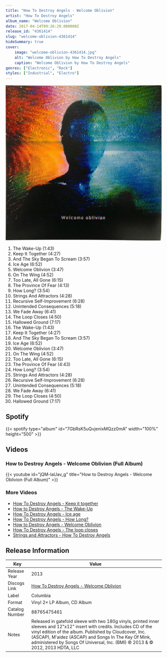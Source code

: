 ```yaml
---
title: "How To Destroy Angels - Welcome Oblivion"
artist: "How To Destroy Angels"
album_name: "Welcome Oblivion"
date: 2017-04-14T09:26:29.000000Z
release_id: "4361414"
slug: "welcome-oblivion-4361414"
hideSummary: true
cover:
    image: "welcome-oblivion-4361414.jpg"
    alt: "Welcome Oblivion by How To Destroy Angels"
    caption: "Welcome Oblivion by How To Destroy Angels"
genres: ["Electronic", "Rock"]
styles: ["Industrial", "Electro"]
---
```


![Welcome Oblivion by How To Destroy Angels](welcome-oblivion-4361414.jpg)

<!-- section break -->

1. The Wake-Up (1:43)
2. Keep It Together  (4:27)
3. And The Sky Began To Scream (3:57)
4. Ice Age (6:52)
5. Welcome Oblivion (3:47)
6. On The Wing  (4:52)
7. Too Late, All Gone  (6:15)
8. The Province Of Fear (4:13)
9. How Long?  (3:54)
10. Strings And Attractors  (4:28)
11. Recursive Self-Improvement  (6:28)
12. Unintended Consequences (5:18)
13. We Fade Away (6:41)
14. The Loop Closes  (4:50)
15. Hallowed Ground (7:17)
16. The Wake-Up (1:43)
17. Keep It Together (4:27)
18. And The Sky Began To Scream (3:57)
19. Ice Age (6:52)
20. Welcome Oblivion (3:47)
21. On The Wing (4:52)
22. Too Late, All Gone (6:15)
23. The Province Of Fear (4:43)
24. How Long? (3:54)
25. Strings And Attractors  (4:28)
26. Recursive Self-Improvement  (6:28)
27. Unintended Consequences (5:18)
28. We Fade Away (6:41)
29. The Loop Closes  (4:50)
30. Hallowed Ground (7:17)

<!-- section break -->


## Spotify
{{< spotify type="album" id="7GbRsK5uQvjenixMQzz0mA" width="100%" height="500" >}}



## Videos
### How to Destroy Angels - Welcome Oblivion (Full Album)
{{< youtube id="jQM-laUav_g" title="How to Destroy Angels - Welcome Oblivion (Full Album)" >}}<br>

### More Videos

- [How To Destroy Angels - Keep it together](https://www.youtube.com/watch?v=EoXSUOjGk6w)
- [How to Destroy Angels - The Wake-Up](https://www.youtube.com/watch?v=23xMs0EtC7U)
- [How To Destroy Angels - Ice age](https://www.youtube.com/watch?v=Oq3pDuJeMqQ)
- [How To Destroy Angels - How Long?](https://www.youtube.com/watch?v=1sUTVT7HzSg)
- [How to Destroy Angels - Welcome Oblivion](https://www.youtube.com/watch?v=AxraUvHlfJk)
- [How To Destroy Angels - The loop closes](https://www.youtube.com/watch?v=gY2VADkYanQ)
- [Strings and Attractors - How To Destroy Angels](https://www.youtube.com/watch?v=2JLxrq0KLVY)


## Release Information
|  Key           | Value                                                |
| ---------------| ---------------------------------------------------- |
| Release Year   | 2013                                   |
| Discogs Link   | [How To Destroy Angels - Welcome Oblivion](https://www.discogs.com/release/4361414-How-To-Destroy-Angels-Welcome-Oblivion) |
| Label          | Columbia |
| Format         | Vinyl 2× LP Album, CD Album |
| Catalog Number | 88765475461 |
| Notes | Released in gatefold sleeve with two 180g vinyls, printed inner sleeves and 12"x12" insert with credits. Includes CD of the vinyl edition of the album.    Published by Cloudcover, Inc. (ASCAP), M'aidez (ASCAP) and Songs In The Key Of Mink, administered by Songs Of Universal, Inc. (BMI)    ℗ 2013 & © 2012, 2013 HDTA, LLC |